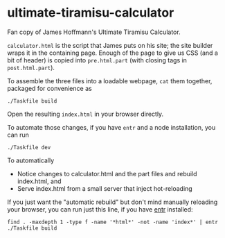 # ultimate-tiramisu-calculator

Fan copy of James Hoffmann's Ultimate Tiramisu Calculator.

`calculator.html` is the script that James puts on his site; the site builder wraps it
in the containing page. Enough of the page to give us CSS (and a bit of header) is
copied into `pre.html.part` (with closing tags in `post.html.part`).

To assemble the three files into a loadable
webpage, `cat` them together, packaged for convenience as

```
./Taskfile build
```

Open the resulting `index.html` in your browser directly.

To automate those changes, if you have `entr` and a node installation, you can run

```
./Taskfile dev
```

To automatically

- Notice changes to calculator.html and the part files and rebuild index.html, and
- Serve index.html from a small server that inject hot-reloading

If you just want the "automatic rebuild" but don't mind manually reloading your browser,
you can run just this line, if you have [entr](https://github.com/eradman/entr)
installed:

```
find . -maxdepth 1 -type f -name '*html*' -not -name 'index*' | entr ./Taskfile build
```
